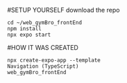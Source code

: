 #SETUP YOURSELF
download the repo
```
cd ~/web_gymBro_frontEnd
npm install
npx expo start
```
#HOW IT WAS CREATED
```
npx create-expo-app --template
Navigation (TypeScript)
web_gymBro_frontEnd
```